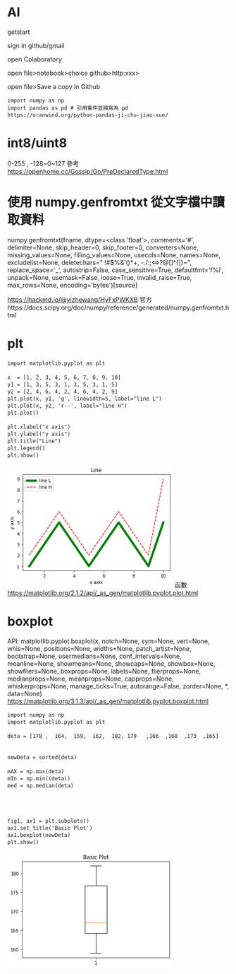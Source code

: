 # AI
getstart

sign in github/gmail

open Colaboratory

open file>notebook>choice github>http:xxx>

open file>Save a copy in Github

```
import numpy as np
import pandas as pd # 引用套件並縮寫為 pd  
https://oranwind.org/python-pandas-ji-chu-jiao-xue/
```
# int8/uint8
0-255 , -128~0~127
參考 https://openhome.cc/Gossip/Go/PreDeclaredType.html

# 使用 numpy.genfromtxt 從文字檔中讀取資料


numpy.genfromtxt(fname, dtype=<class 'float'>, comments='#', delimiter=None, skip_header=0, skip_footer=0, converters=None, missing_values=None, filling_values=None, usecols=None, names=None, excludelist=None, deletechars=" !#$%&'()*+, -./:;<=>?@[\]^{|}~", replace_space='_', autostrip=False, case_sensitive=True, defaultfmt='f%i', unpack=None, usemask=False, loose=True, invalid_raise=True, max_rows=None, encoding='bytes')[source]

https://hackmd.io/@yizhewang/HyFxPWKXB
官方https://docs.scipy.org/doc/numpy/reference/generated/numpy.genfromtxt.html
# plt


```
import matplotlib.pyplot as plt
 
x  = [1, 2, 3, 4, 5, 6, 7, 8, 9, 10]
y1 = [1, 3, 5, 3, 1, 3, 5, 3, 1, 5]
y2 = [2, 4, 6, 4, 2, 4, 6, 4, 2, 9]
plt.plot(x, y1, 'g', linewidth=5, label="line L")
plt.plot(x, y2, 'r--', label="line H")
plt.plot()

plt.xlabel("x axis")
plt.ylabel("y axis")
plt.title("Line")
plt.legend()
plt.show()
```
![line](./line.png)
函數 https://matplotlib.org/2.1.2/api/_as_gen/matplotlib.pyplot.plot.html

# boxplot
API:
matplotlib.pyplot.boxplot(x, notch=None, sym=None, vert=None, whis=None, positions=None, widths=None, patch_artist=None, bootstrap=None, usermedians=None, conf_intervals=None, meanline=None, showmeans=None, showcaps=None, showbox=None, showfliers=None, boxprops=None, labels=None, flierprops=None, medianprops=None, meanprops=None, capprops=None, whiskerprops=None, manage_ticks=True, autorange=False, zorder=None, *, data=None)
https://matplotlib.org/3.1.3/api/_as_gen/matplotlib.pyplot.boxplot.html
```
import numpy as np
import matplotlib.pyplot as plt

deta = [178 ,  164,  159,  162,  182, 179   ,166  ,168  ,173  ,165]


newDeta = sorted(deta)

mAX = np.max(deta)
mIn = np.min((deta))
med = np.median(deta)




fig1, ax1 = plt.subplots()
ax1.set_title('Basic Plot')
ax1.boxplot(newDeta)
plt.show()
```
![box](./box.png)

